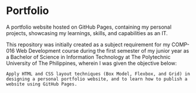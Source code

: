 # Portfolio

A portfolio website hosted on GitHub Pages, containing my personal projects, showcasing my learnings, skills, and capabilities as an IT.

This repository was initially created as a subject requirement for my COMP-016 Web Development course during the first semester of my junior year as a Bachelor of Science in Information Technology at The Polytechnic University of The Philippines, wherein I was given the objective below:

    Apply HTML and CSS layout techniques (Box Model, Flexbox, and Grid) in designing a personal portfolio website, and to learn how to publish a website using GitHub Pages.